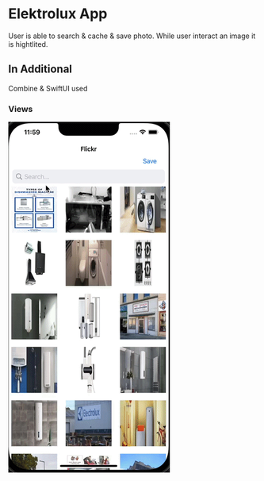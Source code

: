 <h1> Elektrolux App </h1>
User is able to search & cache & save photo. While user interact an image it is hightlited.

<h2>In Additional </h2>
Combine & SwiftUI used

<h3> Views </h3>

![](screen.gif)
